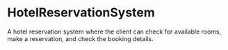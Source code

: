 # HotelReservationSystem
A hotel reservation system where the client can check for available rooms, make a reservation, and check the booking details.
